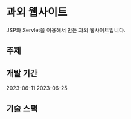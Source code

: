 <H1>과외 웹사이트</H1>
JSP와 Servlet을 이용해서 만든 과외 웹사이트입니다.
<H2>주제</H2>

<H2>개발 기간</H2>

2023-06-11 2023-06-25
<H2>기술 스택</H2>
